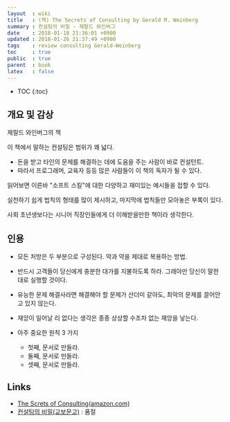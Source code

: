 ```yaml
---
layout  : wiki
title   : (책) The Secrets of Consulting by Gerald M. Weinberg
summary : 컨설팅의 비밀 - 제랄드 와인버그
date    : 2018-01-18 21:36:01 +0900
updated : 2018-01-26 21:37:49 +0900
tags    : review consulting Gerald-Weinberg
toc     : true
public  : true
parent  : book
latex   : false
---
```

* TOC
{:toc}

## 개요 및 감상

제랄드 와인버그의 책

이 책에서 말하는 컨설팅은 범위가 꽤 넓다.

* 돈을 받고 타인의 문제를 해결하는 데에 도움을 주는 사람이 바로 컨설턴트.
* 따라서 프로그래머, 교육자 등등 많은 사람들이 이 책의 독자가 될 수 있다.

읽어보면 이른바 "소프트 스킬"에 대한 다양하고 재미있는 예시들을 접할 수 있다.

실천하기 쉽게 법칙의 형태를 많이 제시하고, 마지막에 법칙들만 모아놓은 부록이 있다.

사회 초년생보다는 시니어 직장인들에게 더 이해받을만한 책이라 생각한다.

## 인용

* 모든 처방은 두 부분으로 구성된다. 약과 약을 제대로 복용하는 방법.
* 반드시 고객들이 당신에게 충분한 대가를 지불하도록 하라. 그래야만 당신이 말한 대로 실행할 것이다.
* 유능한 문제 해결사라면 해결해야 할 문제가 산더미 같아도, 최악의 문제를 끌어안고 있지 않는다.
* 재앙이 일어날 리 없다는 생각은 종종 상상할 수조차 없는 재앙을 낳는다.

* 아주 중요한 원칙 3 가지
    * 첫째, 문서로 만들라.
    * 둘째, 문서로 만들라.
    * 셋째, 문서로 만들라.

## Links

* [The Screts of Consulting(amazon.com)](https://www.amazon.com/Secrets-Consulting-Gerald-M-Weinberg/dp/B00F0ZZQOK )
* [컨설팅의 비밀(교보문고)](http://www.kyobobook.co.kr/product/detailViewKor.laf?ejkGb=KOR&mallGb=KOR&barcode=9788991268005&orderClick=LAG&Kc=) : 품절
